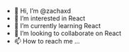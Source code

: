 - 👋 Hi, I’m @zachaxd
- 👀 I’m interested in React
- 🌱 I’m currently learning React
- 💞️ I’m looking to collaborate on React
- 📫 How to reach me ...

<!---
zachaxd/zachaxd is a ✨ special ✨ repository because its `README.md` (this file) appears on your GitHub profile.
You can click the Preview link to take a look at your changes.
--->
